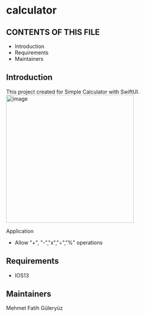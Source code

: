 # calculator

CONTENTS OF THIS FILE
---------------------
 * Introduction
 * Requirements
 * Maintainers


Introduction
------------
This project created for Simple Calculator with SwiftUI.
<img width="346" alt="image" src="https://user-images.githubusercontent.com/8200970/177218186-680f3089-9365-4e30-a68a-fa3b2e0fa1c7.png">


Application 
* Allow "+", "-","x","÷","%"  operations


Requirements
------------
* IOS13


Maintainers
------------
Mehmet Fatih Güleryüz
